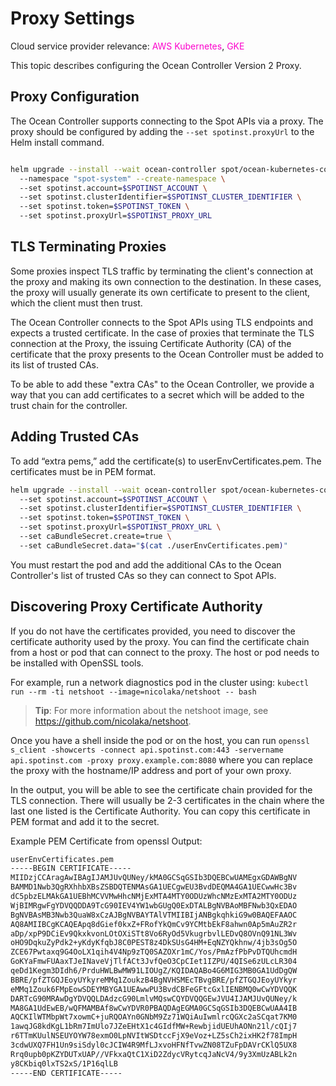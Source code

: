 # Proxy Settings

Cloud service provider relevance: <font color="#FC01CC">AWS Kubernetes</font>, <font color="#FC01CC">GKE</font>

This topic describes configuring the Ocean Controller Version 2 Proxy. 

## Proxy Configuration 

The Ocean Controller supports connecting to the Spot APIs via a proxy. The proxy should be configured by adding the
`--set spotinst.proxyUrl` to the Helm install command. 

```bash

helm upgrade --install --wait ocean-controller spot/ocean-kubernetes-controller \ 
  --namespace "spot-system" --create-namespace \ 
  --set spotinst.account=$SPOTINST_ACCOUNT \ 
  --set spotinst.clusterIdentifier=$SPOTINST_CLUSTER_IDENTIFIER \ 
  --set spotinst.token=$SPOTINST_TOKEN \ 
  --set spotinst.proxyUrl=$SPOTINST_PROXY_URL

```

## TLS Terminating Proxies 

Some proxies inspect TLS traffic by terminating the client's connection at the proxy and making its own connection to the destination. In these cases, the proxy will usually generate its own certificate to present to the client, which the client must then trust. 

The Ocean Controller connects to the Spot APIs using TLS endpoints and expects a trusted certificate. In the case of proxies that terminate the TLS connection at the Proxy, the issuing Certificate Authority (CA) of the certificate that the proxy presents to the Ocean Controller must be added to its list of trusted CAs. 

To be able to add these "extra CAs" to the Ocean Controller, we provide a way that you can add certificates to a secret which will be added to the trust chain for the controller. 

## Adding Trusted CAs 

To add “extra pems,” add the certificate(s) to userEnvCertificates.pem. The certificates must be in PEM format. 

```bash
helm upgrade --install --wait ocean-controller spot/ocean-kubernetes-controller  
  --set spotinst.account=$SPOTINST_ACCOUNT \ 
  --set spotinst.clusterIdentifier=$SPOTINST_CLUSTER_IDENTIFIER \ 
  --set spotinst.token=$SPOTINST_TOKEN \ 
  --set spotinst.proxyUrl=$SPOTINST_PROXY_URL \ 
  --set caBundleSecret.create=true \ 
  --set caBundleSecret.data="$(cat ./userEnvCertificates.pem)" 

```

You must restart the pod and add the additional CAs to the Ocean Controller's list of trusted CAs so they can connect to Spot APIs. 

## Discovering Proxy Certificate Authority 

If you do not have the certificates provided, you need to discover the certificate authority used by the proxy. You can find the certificate chain from a host or pod that can connect to the proxy. The host or pod needs to be installed with OpenSSL tools. 

For example, run a network diagnostics pod in the cluster using: `kubectl run --rm -ti netshoot --image=nicolaka/netshoot -- bash` 


>**Tip**: For more information about the netshoot image, see https://github.com/nicolaka/netshoot.

Once you have a shell inside the pod or on the host, you can run `openssl s_client -showcerts -connect api.spotinst.com:443 -servername api.spotinst.com -proxy proxy.example.com:8080` where you can replace the proxy with the hostname/IP address and port of your own proxy. 

In the output, you will be able to see the certificate chain provided for the TLS connection. There will usually be 2-3 certificates in the chain where the last one listed is the Certificate Authority. You can copy this certificate in PEM format and add it to the secret. 

Example PEM Certificate from openssl Output:

```bash
userEnvCertificates.pem 
-----BEGIN CERTIFICATE----- 
MIIDzjCCAragAwIBAgIJAMJUvQUNey/kMA0GCSqGSIb3DQEBCwUAMEgxGDAWBgNV 
BAMMD1Nwb3QgRXhhbXBsZSBDQTENMAsGA1UECgwEU3BvdDEQMA4GA1UECwwHc3Bv 
dC5pbzELMAkGA1UEBhMCVVMwHhcNMjExMTA4MTY0ODUzWhcNMzExMTA2MTY0ODUz 
WjBIMRgwFgYDVQQDDA9TcG90IEV4YW1wbGUgQ0ExDTALBgNVBAoMBFNwb3QxEDAO 
BgNVBAsMB3Nwb3QuaW8xCzAJBgNVBAYTAlVTMIIBIjANBgkqhkiG9w0BAQEFAAOC 
AQ8AMIIBCgKCAQEApq8dGief0kxZ+FRofYkQmCv9YCMtbEkF8ahwn0Ap5mAuZR2r 
aDp/xpP9DCiEv9QkxkvonLOtOXiSTt8Vo6RyOd5VkugrbvlLEDvQ8OVnQ91NL3Wv 
oHO9DqkuZyPdk2+yKdyKfqbJ8C0PEST8z4DkSUsG4HM+EqNZYQkhnw/4jb3sOg5O 
ZCE67Pwtaxq9G4OoLX1qih4V4Np9zTQ0SAZOXr1mC/Yos/PmAzfPbPvDTQUhcmdH 
GoKYaFmwFUAaxTJeINaveVjTlfACt3JvfQeO3CpCIet1IZPU/4QISe6zULcLR304 
qeDd1Kegm3DIdh6/PrduHWLBwMW91LIOUgZ/KQIDAQABo4G6MIG3MB0GA1UdDgQW 
BBRE/pfZTGQJEoyUYkyreMMq1ZoukzB4BgNVHSMEcTBvgBRE/pfZTGQJEoyUYkyr 
eMMq1Zouk6FMpEowSDEYMBYGA1UEAwwPU3BvdCBFeGFtcGxlIENBMQ0wCwYDVQQK 
DARTcG90MRAwDgYDVQQLDAdzcG90LmlvMQswCQYDVQQGEwJVU4IJAMJUvQUNey/k 
MA8GA1UdEwEB/wQFMAMBAf8wCwYDVR0PBAQDAgEGMA0GCSqGSIb3DQEBCwUAA4IB 
AQCKIlWTMbpWt7xowmC+juRQOAYn0GNbM9Zz71WQiAuIwmlrcQGXc2aSCqat7KM0 
1awqJG8kdKgL1bRm7ImUlo7JZeEHtX1c4GIdfMW+RewbjidUEUhAONn21l/cQIj7 
r6TTmKUulNSEUYOYW78exmO0LpNVItWSDtccFjX9eVoz+LZ5sCh2ixHK2f78ImpH 
3cdwUXQ7FH1Un9siSdyl0cJCIW4R9MfLJxvoHFNfTvwZN08TZuFpDAVrCKlQ5UX8 
Rrq0upb0pKZYDUTxUAP//VFkxaQtC1XiD2ZdycVRytcqJaNcV4/9y3XmUzABLk2n 
y8CKbiq0lxTS2xS/1P16qlLB 
-----END CERTIFICATE-----
```
